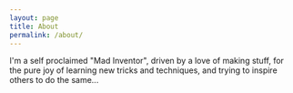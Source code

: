 ```yaml
---
layout: page
title: About
permalink: /about/
---
```


I'm a self proclaimed "Mad Inventor", driven by a love of making stuff, for the pure joy of learning new tricks and techniques, and trying to inspire others to do the same...

